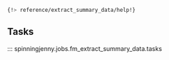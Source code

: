 ```bash
{!> reference/extract_summary_data/help!}
```

## Tasks

::: spinningjenny.jobs.fm_extract_summary_data.tasks

